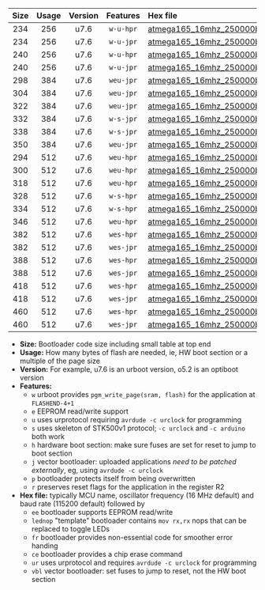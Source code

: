 |Size|Usage|Version|Features|Hex file|
|:-:|:-:|:-:|:-:|:--|
|234|256|u7.6|`w-u-hpr`|[atmega165_16mhz_250000bps_ur.hex](https://raw.githubusercontent.com/stefanrueger/urboot/main/bootloaders/atmega165/fcpu_16mhz/250000_bps/atmega165_16mhz_250000bps_ur.hex)|
|234|256|u7.6|`w-u-jpr`|[atmega165_16mhz_250000bps_ur_vbl.hex](https://raw.githubusercontent.com/stefanrueger/urboot/main/bootloaders/atmega165/fcpu_16mhz/250000_bps/atmega165_16mhz_250000bps_ur_vbl.hex)|
|240|256|u7.6|`w-u-hpr`|[atmega165_16mhz_250000bps_lednop_ur.hex](https://raw.githubusercontent.com/stefanrueger/urboot/main/bootloaders/atmega165/fcpu_16mhz/250000_bps/atmega165_16mhz_250000bps_lednop_ur.hex)|
|240|256|u7.6|`w-u-jpr`|[atmega165_16mhz_250000bps_lednop_ur_vbl.hex](https://raw.githubusercontent.com/stefanrueger/urboot/main/bootloaders/atmega165/fcpu_16mhz/250000_bps/atmega165_16mhz_250000bps_lednop_ur_vbl.hex)|
|298|384|u7.6|`weu-jpr`|[atmega165_16mhz_250000bps_ee_ur_vbl.hex](https://raw.githubusercontent.com/stefanrueger/urboot/main/bootloaders/atmega165/fcpu_16mhz/250000_bps/atmega165_16mhz_250000bps_ee_ur_vbl.hex)|
|304|384|u7.6|`weu-jpr`|[atmega165_16mhz_250000bps_ee_lednop_ur_vbl.hex](https://raw.githubusercontent.com/stefanrueger/urboot/main/bootloaders/atmega165/fcpu_16mhz/250000_bps/atmega165_16mhz_250000bps_ee_lednop_ur_vbl.hex)|
|322|384|u7.6|`weu-jpr`|[atmega165_16mhz_250000bps_ee_lednop_fr_ur_vbl.hex](https://raw.githubusercontent.com/stefanrueger/urboot/main/bootloaders/atmega165/fcpu_16mhz/250000_bps/atmega165_16mhz_250000bps_ee_lednop_fr_ur_vbl.hex)|
|332|384|u7.6|`w-s-jpr`|[atmega165_16mhz_250000bps_vbl.hex](https://raw.githubusercontent.com/stefanrueger/urboot/main/bootloaders/atmega165/fcpu_16mhz/250000_bps/atmega165_16mhz_250000bps_vbl.hex)|
|338|384|u7.6|`w-s-jpr`|[atmega165_16mhz_250000bps_lednop_vbl.hex](https://raw.githubusercontent.com/stefanrueger/urboot/main/bootloaders/atmega165/fcpu_16mhz/250000_bps/atmega165_16mhz_250000bps_lednop_vbl.hex)|
|350|384|u7.6|`weu-jpr`|[atmega165_16mhz_250000bps_ee_lednop_fr_ce_ur_vbl.hex](https://raw.githubusercontent.com/stefanrueger/urboot/main/bootloaders/atmega165/fcpu_16mhz/250000_bps/atmega165_16mhz_250000bps_ee_lednop_fr_ce_ur_vbl.hex)|
|294|512|u7.6|`weu-hpr`|[atmega165_16mhz_250000bps_ee_ur.hex](https://raw.githubusercontent.com/stefanrueger/urboot/main/bootloaders/atmega165/fcpu_16mhz/250000_bps/atmega165_16mhz_250000bps_ee_ur.hex)|
|300|512|u7.6|`weu-hpr`|[atmega165_16mhz_250000bps_ee_lednop_ur.hex](https://raw.githubusercontent.com/stefanrueger/urboot/main/bootloaders/atmega165/fcpu_16mhz/250000_bps/atmega165_16mhz_250000bps_ee_lednop_ur.hex)|
|318|512|u7.6|`weu-hpr`|[atmega165_16mhz_250000bps_ee_lednop_fr_ur.hex](https://raw.githubusercontent.com/stefanrueger/urboot/main/bootloaders/atmega165/fcpu_16mhz/250000_bps/atmega165_16mhz_250000bps_ee_lednop_fr_ur.hex)|
|328|512|u7.6|`w-s-hpr`|[atmega165_16mhz_250000bps.hex](https://raw.githubusercontent.com/stefanrueger/urboot/main/bootloaders/atmega165/fcpu_16mhz/250000_bps/atmega165_16mhz_250000bps.hex)|
|334|512|u7.6|`w-s-hpr`|[atmega165_16mhz_250000bps_lednop.hex](https://raw.githubusercontent.com/stefanrueger/urboot/main/bootloaders/atmega165/fcpu_16mhz/250000_bps/atmega165_16mhz_250000bps_lednop.hex)|
|346|512|u7.6|`weu-hpr`|[atmega165_16mhz_250000bps_ee_lednop_fr_ce_ur.hex](https://raw.githubusercontent.com/stefanrueger/urboot/main/bootloaders/atmega165/fcpu_16mhz/250000_bps/atmega165_16mhz_250000bps_ee_lednop_fr_ce_ur.hex)|
|382|512|u7.6|`wes-hpr`|[atmega165_16mhz_250000bps_ee.hex](https://raw.githubusercontent.com/stefanrueger/urboot/main/bootloaders/atmega165/fcpu_16mhz/250000_bps/atmega165_16mhz_250000bps_ee.hex)|
|382|512|u7.6|`wes-jpr`|[atmega165_16mhz_250000bps_ee_vbl.hex](https://raw.githubusercontent.com/stefanrueger/urboot/main/bootloaders/atmega165/fcpu_16mhz/250000_bps/atmega165_16mhz_250000bps_ee_vbl.hex)|
|388|512|u7.6|`wes-hpr`|[atmega165_16mhz_250000bps_ee_lednop.hex](https://raw.githubusercontent.com/stefanrueger/urboot/main/bootloaders/atmega165/fcpu_16mhz/250000_bps/atmega165_16mhz_250000bps_ee_lednop.hex)|
|388|512|u7.6|`wes-jpr`|[atmega165_16mhz_250000bps_ee_lednop_vbl.hex](https://raw.githubusercontent.com/stefanrueger/urboot/main/bootloaders/atmega165/fcpu_16mhz/250000_bps/atmega165_16mhz_250000bps_ee_lednop_vbl.hex)|
|418|512|u7.6|`wes-hpr`|[atmega165_16mhz_250000bps_ee_lednop_fr.hex](https://raw.githubusercontent.com/stefanrueger/urboot/main/bootloaders/atmega165/fcpu_16mhz/250000_bps/atmega165_16mhz_250000bps_ee_lednop_fr.hex)|
|418|512|u7.6|`wes-jpr`|[atmega165_16mhz_250000bps_ee_lednop_fr_vbl.hex](https://raw.githubusercontent.com/stefanrueger/urboot/main/bootloaders/atmega165/fcpu_16mhz/250000_bps/atmega165_16mhz_250000bps_ee_lednop_fr_vbl.hex)|
|460|512|u7.6|`wes-hpr`|[atmega165_16mhz_250000bps_ee_lednop_fr_ce.hex](https://raw.githubusercontent.com/stefanrueger/urboot/main/bootloaders/atmega165/fcpu_16mhz/250000_bps/atmega165_16mhz_250000bps_ee_lednop_fr_ce.hex)|
|460|512|u7.6|`wes-jpr`|[atmega165_16mhz_250000bps_ee_lednop_fr_ce_vbl.hex](https://raw.githubusercontent.com/stefanrueger/urboot/main/bootloaders/atmega165/fcpu_16mhz/250000_bps/atmega165_16mhz_250000bps_ee_lednop_fr_ce_vbl.hex)|

- **Size:** Bootloader code size including small table at top end
- **Usage:** How many bytes of flash are needed, ie, HW boot section or a multiple of the page size
- **Version:** For example, u7.6 is an urboot version, o5.2 is an optiboot version
- **Features:**
  + `w` urboot provides `pgm_write_page(sram, flash)` for the application at `FLASHEND-4+1`
  + `e` EEPROM read/write support
  + `u` uses urprotocol requiring `avrdude -c urclock` for programming
  + `s` uses skeleton of STK500v1 protocol; `-c urclock` and `-c arduino` both work
  + `h` hardware boot section: make sure fuses are set for reset to jump to boot section
  + `j` vector bootloader: uploaded applications *need to be patched externally*, eg, using `avrdude -c urclock`
  + `p` bootloader protects itself from being overwritten
  + `r` preserves reset flags for the application in the register R2
- **Hex file:** typically MCU name, oscillator frequency (16 MHz default) and baud rate (115200 default) followed by
  + `ee` bootloader supports EEPROM read/write
  + `lednop` "template" bootloader contains `mov rx,rx` nops that can be replaced to toggle LEDs
  + `fr` bootloader provides non-essential code for smoother error handing
  + `ce` bootloader provides a chip erase command
  + `ur` uses urprotocol and requires `avrdude -c urclock` for programming
  + `vbl` vector bootloader: set fuses to jump to reset, not the HW boot section
